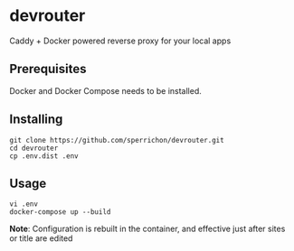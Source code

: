 # devrouter

Caddy + Docker powered reverse proxy for your local apps

## Prerequisites

Docker and Docker Compose needs to be installed.

## Installing

```
git clone https://github.com/sperrichon/devrouter.git
cd devrouter
cp .env.dist .env
```

## Usage

```
vi .env
docker-compose up --build
```

**Note**: Configuration is rebuilt in the container, and effective just after sites or title are edited
